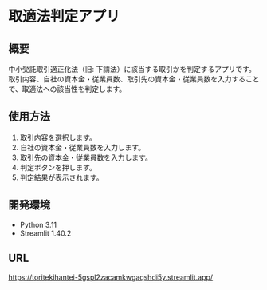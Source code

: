 # 取適法判定アプリ

## 概要
中小受託取引適正化法（旧: 下請法）に該当する取引かを判定するアプリです。
取引内容、自社の資本金・従業員数、取引先の資本金・従業員数を入力することで、取適法への該当性を判定します。

## 使用方法
1. 取引内容を選択します。
2. 自社の資本金・従業員数を入力します。
3. 取引先の資本金・従業員数を入力します。
4. 判定ボタンを押します。
5. 判定結果が表示されます。

## 開発環境
- Python 3.11
- Streamlit 1.40.2

## URL
https://toritekihantei-5gspl2zacamkwgaqshdi5y.streamlit.app/